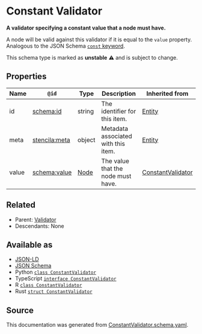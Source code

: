 # Constant Validator

**A validator specifying a constant value that a node must have.**

A node will be valid against this validator if it is equal to the `value` property. Analogous to the JSON Schema [`const` keyword](https://json-schema.org/draft/2019-09/json-schema-validation.html#rfc.section.6.1.3).

This schema type is marked as **unstable** ⚠️ and is subject to change.

## Properties

| Name  | `@id`                                                 | Type            | Description                         | Inherited from                            |
| ----- | ----------------------------------------------------- | --------------- | ----------------------------------- | ----------------------------------------- |
| id    | [schema:id](https://schema.org/id)                    | string          | The identifier for this item.       | [Entity](Entity.md)                       |
| meta  | [stencila:meta](https://schema.stenci.la/meta.jsonld) | object          | Metadata associated with this item. | [Entity](Entity.md)                       |
| value | [schema:value](https://schema.org/value)              | [Node](Node.md) | The value that the node must have.  | [ConstantValidator](ConstantValidator.md) |

## Related

- Parent: [Validator](Validator.md)
- Descendants: None

## Available as

- [JSON-LD](https://schema.stenci.la/ConstantValidator.jsonld)
- [JSON Schema](https://schema.stenci.la/v1/ConstantValidator.schema.json)
- Python [`class ConstantValidator`](https://stencila.github.io/schema/python/docs/types.html#schema.types.ConstantValidator)
- TypeScript [`interface ConstantValidator`](https://stencila.github.io/schema/ts/docs/interfaces/constantvalidator.html)
- R [`class ConstantValidator`](https://cran.r-project.org/web/packages/stencilaschema/stencilaschema.pdf)
- Rust [`struct ConstantValidator`](https://docs.rs/stencila-schema/latest/stencila_schema/struct.ConstantValidator.html)

## Source

This documentation was generated from [ConstantValidator.schema.yaml](https://github.com/stencila/stencila/blob/master/schema/schema/ConstantValidator.schema.yaml).
